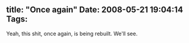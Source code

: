 title: "Once again"
Date: 2008-05-21 19:04:14
Tags: 
---
Yeah, this shit, once again, is being rebuilt. We'll see.
